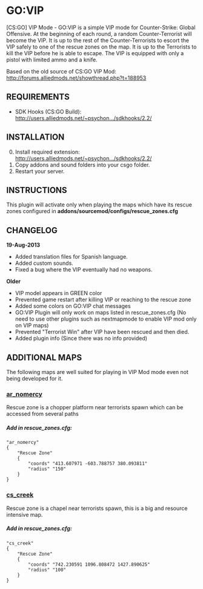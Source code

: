 GO:VIP
=====

 [CS:GO] VIP Mode - GO:VIP is a simple VIP mode for Counter-Strike: Global Offensive. At the beginning of each round, a random Counter-Terrorist will become the VIP. It is up to the rest of the Counter-Terrorists to escort the VIP safely to one of the rescue zones on the map. It is up to the Terrorists to kill the VIP before he is able to escape. The VIP is equipped with only a pistol with limited ammo and a knife.

 Based on the old source of CS:GO VIP Mod:
 http://forums.alliedmods.net/showthread.php?t=188953
 
 
## REQUIREMENTS
* SDK Hooks (CS:GO Build): http://users.alliedmods.net/~psychon.../sdkhooks/2.2/

## INSTALLATION
0. Install required extension: http://users.alliedmods.net/~psychon.../sdkhooks/2.2/
1. Copy addons and sound folders into your csgo folder.
2. Restart your server.

## INSTRUCTIONS
This plugin will activate only when playing the maps which have its rescue zones configured in **addons/sourcemod/configs/rescue_zones.cfg**

## CHANGELOG
**19-Aug-2013**
* Added translation files for Spanish language.
* Added custom sounds.
* Fixed a bug where the VIP eventually had no weapons.

**Older**
* VIP model appears in GREEN color
* Prevented game restart after killing VIP or reaching to the rescue zone
* Added some colors on GO:VIP chat messages
* GO:VIP Plugin will only work on maps listed in rescue_zones.cfg (No need to use other plugins such as nextmapmode to enable VIP mod only on VIP maps)
* Prevented "Terrorist Win" after VIP have been rescued and then died.
* Added plugin info (Since there was no info provided)

## ADDITIONAL MAPS
The following maps are well suited for playing in VIP Mod mode even not being developed for it.

### <a href="http://csgo.gamebanana.com/maps/169201">ar_nomercy</a>
Rescue zone is a chopper platform near terrorists spawn which can be accessed from several paths
##### Add in rescue_zones.cfg:

    "ar_nomercy"
    {
        "Rescue Zone"
        {
            "coords" "413.607971 -603.788757 380.093811"
            "radius" "150"
        }
    }

### <a href="http://csgo.gamebanana.com/maps/171236">cs_creek</a>
Rescue zone is a chapel near terrorists spawn, this is a big and resource intensive map.
##### Add in rescue_zones.cfg:

    "cs_creek"
    {
    	"Rescue Zone"
    	{
    		"coords" "742.230591 1096.808472 1427.890625"
    		"radius" "100"
    	}
    }

